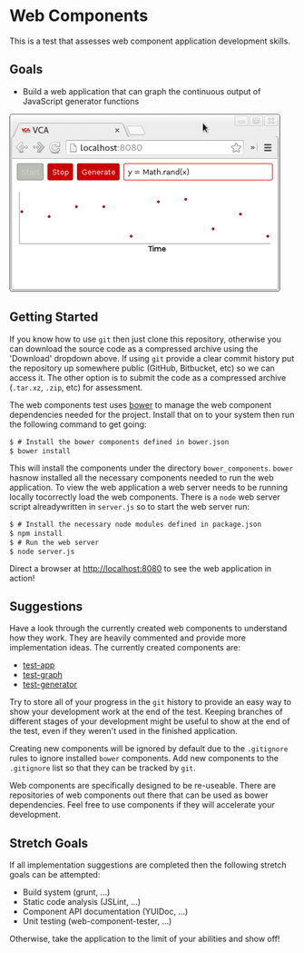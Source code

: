 # Web Components

This is a test that assesses web component application development skills.

## Goals

 * Build a web application that can graph the continuous output of JavaScript
generator functions

![An example of a completed test](goal.png)

## Getting Started

If you know how to use `git` then just clone this repository, otherwise you can
download the source code as a compressed archive using the 'Download' dropdown
above. If using `git` provide a clear commit history put the repository up
somewhere public (GitHub, Bitbucket, etc) so we can access it. The other option
is to submit the code as a compressed archive (`.tar.xz`, `.zip`, etc) for
assessment.

The web components test uses [bower](http://bower.io/) to manage the web
component dependencies needed for the project. Install that on to your system
then run the following command to get going:

```
$ # Install the bower components defined in bower.json
$ bower install
```

This will install the components under the directory `bower_components`.
 `bower` hasnow installed all the necessary components needed to run the web
application. To view the web application a web server needs to be running
 locally tocorrectly load the web components. There is a `node` web server
 script alreadywritten in `server.js` so to start the web server run:

```
$ # Install the necessary node modules defined in package.json
$ npm install
$ # Run the web server
$ node server.js
```

Direct a browser at [http://localhost:8080](http://localhost:8080) to see the
web application in action!

## Suggestions

Have a look through the currently created web components to understand how they
work. They are heavily commented and provide more implementation ideas. The
currently created components are:

 * [test-app](components/test-app/test-app.html)
 * [test-graph](components/test-graph/test-graph.html)
 * [test-generator](components/test-generator/test-generator.html)

Try to store all of your progress in the `git` history to provide an easy way to
show your development work at the end of the test. Keeping branches of
different stages of your development might be useful to show at the end of the
test, even if they weren't used in the finished application.

Creating new components will be ignored by default due to the `.gitignore`
rules to ignore installed `bower` components. Add new components to the
`.gitignore` list so that they can be tracked by `git`.

Web components are specifically designed to be re-useable. There are
repositories of web components out there that can be used as bower
dependencies. Feel free to use components if they will accelerate your
development.

## Stretch Goals

If all implementation suggestions are completed then the following stretch
goals can be attempted:

 * Build system (grunt, ...)
 * Static code analysis (JSLint, ...)
 * Component API documentation (YUIDoc, ...)
 * Unit testing (web-component-tester, ...)

Otherwise, take the application to the limit of your abilities and show off!

